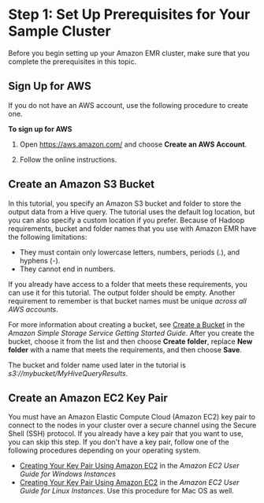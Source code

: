 # Step 1: Set Up Prerequisites for Your Sample Cluster<a name="emr-gs-prerequisites"></a>

Before you begin setting up your Amazon EMR cluster, make sure that you complete the prerequisites in this topic\. 

## Sign Up for AWS<a name="emr-gs-signup"></a>

If you do not have an AWS account, use the following procedure to create one\.

**To sign up for AWS**

1. Open [https://aws\.amazon\.com/](https://aws.amazon.com/) and choose **Create an AWS Account**\.

1. Follow the online instructions\.

## Create an Amazon S3 Bucket<a name="emr-gs-create-bucket"></a>

 In this tutorial, you specify an Amazon S3 bucket and folder to store the output data from a Hive query\. The tutorial uses the default log location, but you can also specify a custom location if you prefer\. Because of Hadoop requirements, bucket and folder names that you use with Amazon EMR have the following limitations:
+ They must contain only lowercase letters, numbers, periods \(\.\), and hyphens \(\-\)\.
+ They cannot end in numbers\.

If you already have access to a folder that meets these requirements, you can use it for this tutorial\. The output folder should be empty\. Another requirement to remember is that bucket names must be unique *across all AWS accounts*\. 

For more information about creating a bucket, see [Create a Bucket](http://docs.aws.amazon.com/AmazonS3/latest/gsg/CreatingABucket.html) in the *Amazon Simple Storage Service Getting Started Guide*\. After you create the bucket, choose it from the list and then choose **Create folder**, replace **New folder** with a name that meets the requirements, and then choose **Save**\.

The bucket and folder name used later in the tutorial is *s3://mybucket/MyHiveQueryResults*\.

## Create an Amazon EC2 Key Pair<a name="emr-gs-key-pair"></a>

You must have an Amazon Elastic Compute Cloud \(Amazon EC2\) key pair to connect to the nodes in your cluster over a secure channel using the Secure Shell \(SSH\) protocol\. If you already have a key pair that you want to use, you can skip this step\. If you don't have a key pair, follow one of the following procedures depending on your operating system\. 
+ [Creating Your Key Pair Using Amazon EC2](http://docs.aws.amazon.com/AWSEC2/latest/WindowsGuide/ec2-key-pairs.html#having-ec2-create-your-key-pair) in the *Amazon EC2 User Guide for Windows Instances*
+ [Creating Your Key Pair Using Amazon EC2](http://docs.aws.amazon.com/AWSEC2/latest/UserGuide/ec2-key-pairs.html#having-ec2-create-your-key-pair) in the *Amazon EC2 User Guide for Linux Instances*\. Use this procedure for Mac OS as well\.